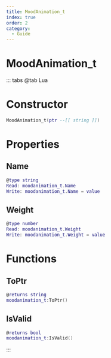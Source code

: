 ```yaml
---
title: MoodAnimation_t
index: true
order: 2
category:
  - Guide
---
```


# MoodAnimation_t

::: tabs
@tab Lua
# Constructor
```lua
MoodAnimation_t(ptr --[[ string ]])
```
# Properties
## Name 
```lua
@type string
Read: moodanimation_t.Name
Write: moodanimation_t.Name = value
```
## Weight 
```lua
@type number
Read: moodanimation_t.Weight
Write: moodanimation_t.Weight = value
```
# Functions
## ToPtr
```lua
@returns string
moodanimation_t:ToPtr()
```
## IsValid
```lua
@returns bool
moodanimation_t:IsValid()
```

:::